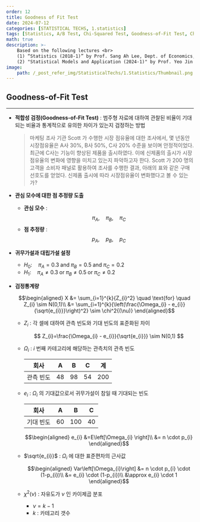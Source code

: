 ```yaml
---
order: 12
title: Goodness of Fit Test
date: 2024-07-12
categories: [STATISTICAL TECHS, 1.statistics]
tags: [Statistics, A/B Test, Chi-Squared Test, Goodness-of-Fit Test, Chi-Squared Dist.]
math: true
description: >-
    Based on the following lectures <br>
    (1) “Statistics (2018-1)” by Prof. Sang Ah Lee, Dept. of Economics, College of Economics & Commerce, Kookmin Univ. <br>
    (2) "Statistical Models and Application (2024-1)" by Prof. Yeo Jin Chung, Dept. of Data Science, The Grad. School, Kookmin Univ.
image:
    path: /_post_refer_img/StatisticalTechs/1.Statistics/Thumbnail.png
---
```


## Goodness-of-Fit Test
-----

- **적합성 검정(Goodness-of-Fit Test)** : 범주형 자료에 대하여 관찰된 비율이 기대되는 비율과 통계적으로 유의한 차이가 있는지 검정하는 방법

    > 마케팅 조사 기관 Scott 가 수행한 시장 점유율에 대한 조사에서, 몇 년동안 시장점유율은 A사 $30\%$, B사 $50\%$, C사 $20\%$ 수준을 보이며 안정적이었다. 최근에 C사는 기능이 향상된 제품을 출시하였다. 이에 신제품의 출시가 시장점유율의 변화에 영향을 미치고 있는지 파악하고자 한다. Scott 가 $200$ 명의 고객을 소비자 패널로 활용하여 조사를 수행한 결과, 아래의 표와 같은 구매 선호도를 얻었다. 신제품 출시에 따라 시장점유율이 변화했다고 볼 수 있는가?

- **관심 모수에 대한 점 추정량 도출**
    - **관심 모수** : $$\pi_{A},\quad \pi_{B},\quad \pi_{C}$$
    - **점 추정량** : $$p_{A},\quad p_{B},\quad p_{C}$$

- **귀무가설과 대립가설 설정**
    - $H_{0}:\quad \pi_{A}=0.3 \; \text{and} \; \pi_{B}=0.5 \; \text{and} \; \pi_{C}=0.2$
    - $H_{1}:\quad \pi_{A} \ne 0.3 \; \text{or} \; \pi_{B} \ne 0.5 \; \text{or} \; \pi_{C} \ne 0.2$

- **검정통계량**

    $$\begin{aligned}
    X
    &= \sum_{i=1}^{k}{Z_{i}^2} \quad \text{for} \quad Z_{i} \sim N(0,1)\\
    &= \sum_{i=1}^{k}{\left(\frac{\Omega_{i} - e_{i}}{\sqrt{e_{i}}}\right)^2} \sim \chi^2{(\nu)}
    \end{aligned}$$

    - $Z_{i}$ : 각 셀에 대하여 관측 빈도와 기대 빈도의 표준화된 차이

        $$
        Z_{i}=\frac{\Omega_{i} - e_{i}}{\sqrt{e_{i}}} \sim N(0,1)
        $$

    - $\Omega_{i}$ : $i$ 번째 카테고리에 해당하는 관측치의 관측 빈도

        | 회사 | A | B | C | 계 |
        |:-:|:-:|:-:|:-:|:-:|
        | 관측 빈도 | 48 | 98 | 54 | 200 |

    - $e_{i}$ : $\Omega_{i}$ 의 기대값으로서 귀무가설이 참일 때 기대되는 빈도

        | 회사 | A | B | C |
        |:-:|:-:|:-:|:-:|
        | 기대 빈도 | 60 | 100 | 40 |

        $$\begin{aligned}
        e_{i}
        &=E\left[\Omega_{i} \right]\\
        &= n \cdot p_{i}
        \end{aligned}$$

    - $\sqrt{e_{i}}$ : $\Omega_{i}$ 에 대한 표준편차의 근사값

        $$\begin{aligned}
        Var\left[\Omega_{i}\right]
        &= n \cdot p_{i} \cdot (1-p_{i})\\
        &= e_{i} \cdot (1-p_{i})\\
        &\approx e_{i} \cdot 1
        \end{aligned}$$

    - $\chi^2{(\nu)}$ : 자유도가 $\nu$ 인 카이제곱 분포
        - $\nu=k-1$
        - $k$ : 카테고리 갯수